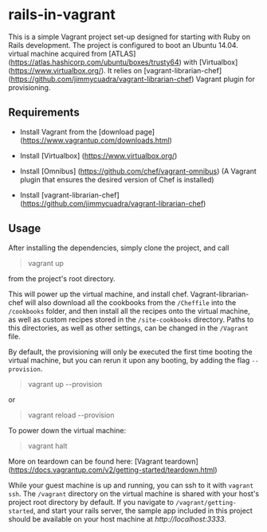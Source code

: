 # rails-in-vagrant

This is a simple Vagrant project set-up designed for starting with Ruby on Rails development. The project is configured to boot an Ubuntu 14.04. virtual machine acquired from [ATLAS] (https://atlas.hashicorp.com/ubuntu/boxes/trusty64) with [Virtualbox] (https://www.virtualbox.org/). It relies on [vagrant-librarian-chef] (https://github.com/jimmycuadra/vagrant-librarian-chef) Vagrant plugin for provisioning.

## Requirements

* Install Vagrant from the [download page] (https://www.vagrantup.com/downloads.html)

* Install [Virtualbox] (https://www.virtualbox.org/)

* Install [Omnibus] (https://github.com/chef/vagrant-omnibus) (A Vagrant plugin that ensures the desired version of Chef is installed)

* Install [vagrant-librarian-chef] (https://github.com/jimmycuadra/vagrant-librarian-chef)

## Usage

After installing the dependencies, simply clone the project, and call 

> vagrant up

from the project's root directory.

This will power up the virtual machine, and install chef. Vagrant-librarian-chef will also download all the cookbooks from the `/Cheffile` into the `/cookbooks` folder, and then install all the recipes onto the virtual machine, as well as custom recipes stored in the `/site-cookbooks` directory. Paths to this directories, as well as other settings, can be changed in the `/Vagrant` file.


By default, the provisioning will only be executed the first time booting the virtual machine, but you can rerun it upon any booting, by adding the flag `--provision`.

> vagrant up --provision

or

> vagrant reload --provision

To power down the virtual machine:

> vagrant halt

More on teardown can be found here: [Vagrant teardown] (https://docs.vagrantup.com/v2/getting-started/teardown.html)

While your guest machine is up and running, you can ssh to it with `vagrant ssh`. The `/vagrant` directory on the virtual machine is shared with your host's project root directory by default. If you navigate to `/vagrant/getting-started`, and start your rails server, the sample app included in this project should be available on your host machine at *http://localhost:3333*.





